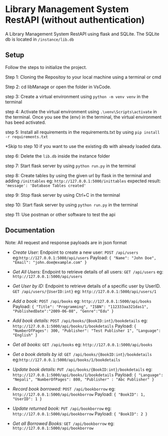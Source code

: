 
# Library Management System RestAPI (without authentication)

A Library Management System RestAPI using flask and SQLite. The SQLite db is located in `/instance/lib.db`


## Setup
Follow the steps to initialize the project.

Step 1: Cloning the Repositoy to your local machine using a terminal or cmd

Step 2: cd libManage or open the folder in VsCode.

step 3: Create a virtual environment using `python -m venv venv` in the terminal

step 4: Activate the virtual environment using `.\venv\Scripts\activate` in the terminal. Once you see the (env) in the terminal, the virtual environment has beed activated.

step 5: Install all requirements in the requirements.txt by using `pip install -r requirements.txt`

*Skip to step 10 if you want to use the existing db with already loaded data.

step 6: Delete the `lib.db` inside the instance folder

step 7: Start flask server by using `python run.py` in the terminal

step 8: Create tables by using the given url by flask in the terminal and adding `/inittables` 
eg: `http://127.0.0.1:5000/inittables`
expected result: `'message': 'Database Tables created'`

step 9: Stop flask server by using Ctrl+C in the terminal

step 10: Start flask server by using `python run.py` in the terminal

step 11: Use postman or other software to test the api

## Documentation

Note: All request and response payloads are in json format

* *Create User:* Endpoint to create a new user:
    `POST /api/users` eg:`http://127.0.0.1:5000/api/users`
Payload:
`{
  "Name": "John Doe",
  "Email": "john.doe@example.com"
}
`
* *Get All Users:* Endpoint to retrieve details of all users:
    `GET /api/users`
    eg: `http://127.0.0.1:5000/api/users`

* *Get User by ID:* Endpoint to retrieve details of a specific user by UserID.
    `GET /api/users/{UserID:int}` eg: `http://127.0.0.1:5000/api/users/1`
* *Add a book:* `POST /api/books`
eg: `http://127.0.0.1:5000/api/books`
Payload: `{
    "Title": "Programming",
    "ISBN": "112333aa321das1",
    "PublishedDate":"2009-06-08",
    "Genre":"Edu"
}`

* *Add book details:* `POST /api/books/{BookID:int}/bookdetails`
eg: `http://127.0.0.1:5000/api/books/1/bookdetails`
Payload: `{
    "NumberOfPages": 300,
    "Publisher": "Test Publisher 1",
    "Language": "English"
}`

* *Get all books:* `GET /api/books` eg: `http://127.0.0.1:5000/api/books`

* *Get a book details by id:* `GET /api/books/{BookID:int}/bookdetails` eg:`http://127.0.0.1:5000/api/books/1/bookdetails` 


* *Update book details:* `PUT /api/books/{BookID:int}/bookdetails`   eg: `http://127.0.0.1:5000/api/books/1/bookdetails` 
Payload: `{
    "Language": "Nepali",
    "NumberOfPages": 800,
    "Publisher" : "Abc Publisher"
}`

* *Record book borrowed:* `POST /api/bookborrow`
eg: `http://127.0.0.1:5000/api/bookborrow`
Payload: `{
    "BookID": 1,
    "UserID": 1
}`

* *Update returned book:* `PUT /api/bookborrow`
eg: `http://127.0.0.1:5000/api/bookborrow`
Payload: `{
    "BookID": 2
}`

* *Get all Borrowed Books:* `GET /api/bookborrow`
eg: `http://127.0.0.1:5000/api/bookborrow`





    


